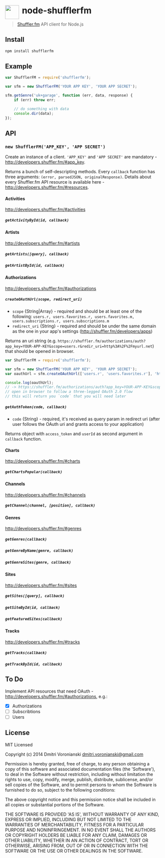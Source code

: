 # <img src="https://d1v2xm8p2pd3wl.cloudfront.net/assets/static/images/shuffler_logo_200.png" width="45" align="left">&nbsp;node-shufflerfm

> [Shuffler.fm](https://shuffler.fm) API client for Node.js

## Install

```javascript
npm install shufflerfm
```

## Example

```javascript
var ShufflerFM = require('shufflerfm');

var sfm = new ShufflerFM('YOUR APP KEY', 'YOUR APP SECRET');

sfm.getGenre('uk+garage', function (err, data, response) {
    if (err) throw err;

    // do something with data
    console.dir(data);
});
```

## API

### `new ShufflerFM('APP_KEY', 'APP SECRET')`

Create an instance of a client. `'APP_KEY'` and `'APP SECRET'` are mandatory - http://developers.shuffler.fm/#app_key.

Returns a bunch of self-descripting methods. Every `callback` function has three arguments: `(error, parsedJSON, originalResponse)`. Details about every Shuffler.fm API resource is available here - http://developers.shuffler.fm/#resources.

#### Activities

http://developers.shuffler.fm/#activities

##### `getActivityById(id, callback)`

#### Artists

http://developers.shuffler.fm/#artists

##### `getArtists([query], callback)`
##### `getArtistById(id, callback)`

#### Authorizations

http://developers.shuffler.fm/#authorizations

##### `createOAuthUrl(scope, redirect_uri)`

- `scope` {String|Array} - required and should be at least one of the following: `users.r, users.favorites.r, users.favorites.m, users.subscriptions.r, users.subscriptions.m`
- `redirect_uri` {String} - required and should be under the same domain as the one in your app's settings (http://shuffler.fm/developers/apps)

Returns an uri string  (e.g. `https://shuffler.fm/authorizations/auth?app_key=YOUR-APP-KEY&scope=users.r&redir_uri=http%3A%2F%2Fmyurl.net`) that should be opened in browser.

```javascript
var ShufflerFM = require('shufflerfm');

var sfm = new ShufflerFM('YOUR APP KEY', 'YOUR APP SECRET');
var oauthUrl = sfm.createOAuthUrl(['users.r', 'users.favorites.r'], 'http://myurl.net');

console.log(oauthUrl);
// -> https://shuffler.fm/authorizations/auth?app_key=YOUR-APP-KEY&scope=users.r,users.favorites.r&redir_uri=http%3A%2F%2Fmyurl.net`
// open in browser to follow a three-legged OAuth 2.0 flow
// this will return you `code` that you will need later
```

##### `getAuthToken(code, callback)`

- `code` {String} - required, it's received as query param in redirect uri (after user follows the OAuth uri and grants access to your application)

Returns object with `access_token` and `userId` as second argument in `callback` function.

#### Charts

http://developers.shuffler.fm/#charts

##### `getChartsPopular(callback)`

#### Channels

http://developers.shuffler.fm/#channels

##### `getChannel(channel, [position], callback)`

#### Genres

http://developers.shuffler.fm/#genres

##### `getGenres(callback)`
##### `getGenreByName(genre, callback)`
##### `getGenreSites(genre, callback)`

#### Sites

http://developers.shuffler.fm/#sites

##### `getSites([query], callback)`
##### `getSiteById(id, callback)`
##### `getFeaturedSites(callback)`

#### Tracks

http://developers.shuffler.fm/#tracks

##### `getTracks(callback)`
##### `getTrackById(id, callback)`

## To Do

Implement API resources that need OAuth - http://developers.shuffler.fm/#authorizations, e.g.:

- [x] Authorizations
- [ ] Subscribtions
- [ ] Users

## License

MIT Licensed

Copyright (c) 2014 Dmitri Voronianski [dmitri.voronianski@gmail.com](mailto:dmitri.voronianski@gmail.com)

Permission is hereby granted, free of charge, to any person obtaining a copy of this software and associated documentation files (the 'Software'), to deal in the Software without restriction, including without limitation the rights to use, copy, modify, merge, publish, distribute, sublicense, and/or sell copies of the Software, and to permit persons to whom the Software is furnished to do so, subject to the following conditions:

The above copyright notice and this permission notice shall be included in all copies or substantial portions of the Software.

THE SOFTWARE IS PROVIDED 'AS IS', WITHOUT WARRANTY OF ANY KIND, EXPRESS OR IMPLIED, INCLUDING BUT NOT LIMITED TO THE WARRANTIES OF MERCHANTABILITY, FITNESS FOR A PARTICULAR PURPOSE AND NONINFRINGEMENT. IN NO EVENT SHALL THE AUTHORS OR COPYRIGHT HOLDERS BE LIABLE FOR ANY CLAIM, DAMAGES OR OTHER LIABILITY, WHETHER IN AN ACTION OF CONTRACT, TORT OR OTHERWISE, ARISING FROM, OUT OF OR IN CONNECTION WITH THE SOFTWARE OR THE USE OR OTHER DEALINGS IN THE SOFTWARE.
